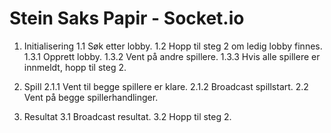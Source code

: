 # Stein Saks Papir - Socket.io

1. Initialisering
   1.1 Søk etter lobby.
   1.2 Hopp til steg 2 om ledig lobby finnes.
   1.3.1 Opprett lobby.
   1.3.2 Vent på andre spillere.
   1.3.3 Hvis alle spillere er innmeldt, hopp til steg 2.

2. Spill
   2.1.1 Vent til begge spillere er klare.
   2.1.2 Broadcast spillstart.
   2.2 Vent på begge spillerhandlinger.

3. Resultat
    3.1 Broadcast resultat.
    3.2 Hopp til steg 2.


